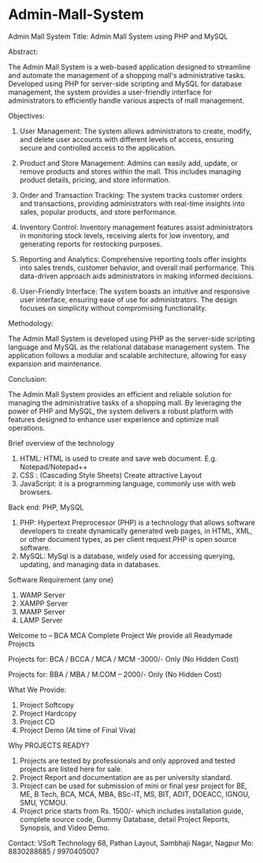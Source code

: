# Admin-Mall-System
Admin Mall System
Title: Admin Mall System using PHP and MySQL

Abstract:

The Admin Mall System is a web-based application designed to streamline and automate the management of a shopping mall's administrative tasks. Developed using PHP for server-side scripting and MySQL for database management, the system provides a user-friendly interface for administrators to efficiently handle various aspects of mall management.

Objectives:

1. User Management: The system allows administrators to create, modify, and delete user accounts with different levels of access, ensuring secure and controlled access to the application.

2. Product and Store Management: Admins can easily add, update, or remove products and stores within the mall. This includes managing product details, pricing, and store information.

3. Order and Transaction Tracking: The system tracks customer orders and transactions, providing administrators with real-time insights into sales, popular products, and store performance.

4. Inventory Control: Inventory management features assist administrators in monitoring stock levels, receiving alerts for low inventory, and generating reports for restocking purposes.

5. Reporting and Analytics: Comprehensive reporting tools offer insights into sales trends, customer behavior, and overall mall performance. This data-driven approach aids administrators in making informed decisions.

6. User-Friendly Interface: The system boasts an intuitive and responsive user interface, ensuring ease of use for administrators. The design focuses on simplicity without compromising functionality.

Methodology:

The Admin Mall System is developed using PHP as the server-side scripting language and MySQL as the relational database management system. The application follows a modular and scalable architecture, allowing for easy expansion and maintenance.

Conclusion:

The Admin Mall System provides an efficient and reliable solution for managing the administrative tasks of a shopping mall. By leveraging the power of PHP and MySQL, the system delivers a robust platform with features designed to enhance user experience and optimize mall operations.

Brief overview of the technology
1.	HTML: HTML is used to create and save web document. E.g. Notepad/Notepad++
2.	CSS : (Cascading Style Sheets) Create attractive Layout
3.	JavaScript: it is a programming language, commonly use with web browsers.

Back end: PHP, MySQL
1.	PHP: Hypertext Preprocessor (PHP) is a technology that allows software developers to create dynamically generated web pages, in HTML, XML, or other document types, as per client request.PHP is open source software.
2.	MySQL: MySql is a database, widely used for accessing querying, updating, and managing data in databases.

Software Requirement (any one)
1.	WAMP Server
2.	XAMPP Server
3.	MAMP Server
4.	LAMP Server

Welcome to – BCA MCA Complete Project
We provide all Readymade Projects 

Projects for: BCA / BCCA / MCA / MCM -3000/- Only (No Hidden Cost) 

Projects for: BBA / MBA / M.COM – 2000/- Only (No Hidden Cost) 

What We Provide: 
1. Project Softcopy 
2. Project Hardcopy 
3. Project CD 
4. Project Demo (At time of Final Viva) 

Why PROJECTS READY? 
1. Projects are tested by professionals and only approved and tested projects are listed here for sale. 
2. Project Report and documentation are as per university standard. 
3. Project can be used for submission of mini or final yesr project for BE, ME, B Tech, BCA, MCA, MBA, BSc-IT, MS, BIT, ADIT, DOEACC, IGNOU, SMU, YCMOU. 
4. Project price starts from Rs. 1500/- which includes installation guide, complete source code, Dummy Database, detail Project Reports, Synopsis, and Video Demo. 

Contact: 
VSoft Technology 
68, Pathan Layout, Sambhaji Nagar, Nagpur 
Mo: 8830288685 / 9970405007
